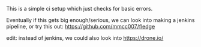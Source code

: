 This is a simple ci setup which just checks for basic errors.

Eventually if this gets big enough/serious, we can look into making a jenkins pipeline, or try this out: https://github.com/mmcc007/fledge

edit: instead of jenkins, we could also look into https://drone.io/
